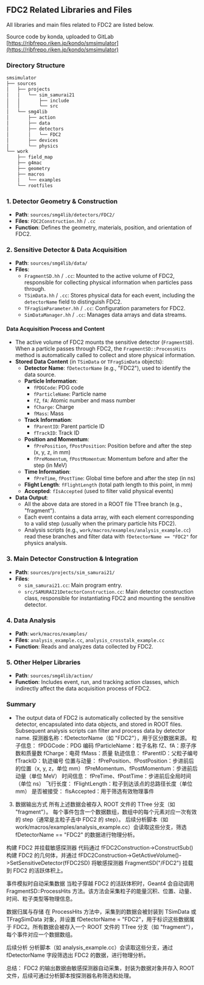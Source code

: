 ## FDC2 Related Libraries and Files

All libraries and main files related to FDC2 are listed below.

Source code by konda, uploaded to GitLab  
[https://ribfrepo.riken.jp/kondo/smsimulator](https://ribfrepo.riken.jp/kondo/smsimulator)

### Directory Structure

```bash
smsimulator
├── sources
│   ├── projects
│   │   └── sim_samurai21
│   │       ├── include
│   │       └── src
│   └── smg4lib
│       ├── action
│       ├── data
│       ├── detectors
│       │   └── FDC2
│       ├── devices
│       └── physics
└── work
    ├── field_map
    ├── g4mac
    ├── geometry
    ├── macros
    │   └── examples
    └── rootfiles
```

### 1. Detector Geometry & Construction

- **Path**: `sources/smg4lib/detectors/FDC2/`
- **Files**: `FDC2Construction.hh` / `.cc`
- **Function**: Defines the geometry, materials, position, and orientation of FDC2.

### 2. Sensitive Detector & Data Acquisition

- **Path**: `sources/smg4lib/data/`
- **Files**:
    - `FragmentSD.hh` / `.cc`: Mounted to the active volume of FDC2, responsible for collecting physical information when particles pass through.
    - `TSimData.hh` / `.cc`: Stores physical data for each event, including the `detectorName` field to distinguish FDC2.
    - `TFragSimParameter.hh` / `.cc`: Configuration parameters for FDC2.
    - `SimDataManager.hh` / `.cc`: Manages data arrays and data streams.

#### Data Acquisition Process and Content

- The active volume of FDC2 mounts the sensitive detector (`FragmentSD`). When a particle passes through FDC2, the `FragmentSD::ProcessHits` method is automatically called to collect and store physical information.
- **Stored Data Content** (in `TSimData` or `TFragSimData` objects):
    - **Detector Name**: `fDetectorName` (e.g., "FDC2"), used to identify the data source.
    - **Particle Information**:
        - `fPDGCode`: PDG code
        - `fParticleName`: Particle name
        - `fZ`, `fA`: Atomic number and mass number
        - `fCharge`: Charge
        - `fMass`: Mass
    - **Track Information**:
        - `fParentID`: Parent particle ID
        - `fTrackID`: Track ID
    - **Position and Momentum**:
        - `fPrePosition`, `fPostPosition`: Position before and after the step (x, y, z, in mm)
        - `fPreMomentum`, `fPostMomentum`: Momentum before and after the step (in MeV)
    - **Time Information**:
        - `fPreTime`, `fPostTime`: Global time before and after the step (in ns)
    - **Flight Length**: `fFlightLength` (total path length to this point, in mm)
    - **Accepted**: `fIsAccepted` (used to filter valid physical events)
- **Data Output**:
    - All the above data are stored in a ROOT file TTree branch (e.g., "fragment").
    - Each event contains a data array, with each element corresponding to a valid step (usually when the primary particle hits FDC2).
    - Analysis scripts (e.g., `work/macros/examples/analysis_example.cc`) read these branches and filter data with `fDetectorName == "FDC2"` for physics analysis.

### 3. Main Detector Construction & Integration

- **Path**: `sources/projects/sim_samurai21/`
- **Files**:
    - `sim_samurai21.cc`: Main program entry.
    - `src/SAMURAI21DetectorConstruction.cc`: Main detector construction class, responsible for instantiating FDC2 and mounting the sensitive detector.

### 4. Data Analysis

- **Path**: `work/macros/examples/`
- **Files**: `analysis_example.cc`, `analysis_crosstalk_example.cc`
- **Function**: Reads and analyzes data collected by FDC2.

### 5. Other Helper Libraries

- **Path**: `sources/smg4lib/action/`
- **Function**: Includes event, run, and tracking action classes, which indirectly affect the data acquisition process of FDC2.

### Summary

- The output data of FDC2 is automatically collected by the sensitive detector, encapsulated into data objects, and stored in ROOT files. Subsequent analysis scripts can filter and process data by detector name.
探测器名称：fDetectorName（如 "FDC2"），用于区分数据来源。
粒子信息：
fPDGCode：PDG 编码
fParticleName：粒子名称
fZ、fA：原子序数和质量数
fCharge：电荷
fMass：质量
轨迹信息：
fParentID：父粒子编号
fTrackID：轨迹编号
位置与动量：
fPrePosition、fPostPosition：步进前后的位置（x, y, z，单位 mm）
fPreMomentum、fPostMomentum：步进前后动量（单位 MeV）
时间信息：
fPreTime、fPostTime：步进前后全局时间（单位 ns）
飞行长度：
fFlightLength：粒子到达该点的总路径长度（单位 mm）
是否被接受：
fIsAccepted：用于筛选有效物理事件
3. 数据输出方式
所有上述数据会被存入 ROOT 文件的 TTree 分支（如 "fragment"）。
每个事件包含一个数据数组，数组中的每个元素对应一次有效的 step（通常是主粒子击中 FDC2 的 step）。
后续分析脚本（如 work/macros/examples/analysis_example.cc）会读取这些分支，筛选 fDetectorName == "FDC2" 的数据进行物理分析。


构建 FDC2 并挂载敏感探测器
代码通过 fFDC2Construction->ConstructSub() 构建 FDC2 的几何体，并通过 fFDC2Construction->GetActiveVolume()->SetSensitiveDetector(fFDC2SD) 将敏感探测器 FragmentSD("/FDC2") 挂载到 FDC2 的活跃体积上。

事件模拟时自动采集数据
当粒子穿越 FDC2 的活跃体积时，Geant4 会自动调用 FragmentSD::ProcessHits 方法。该方法会采集粒子的能量沉积、位置、动量、时间、粒子类型等物理信息。

数据归属与存储
在 ProcessHits 方法中，采集到的数据会被封装到 TSimData 或 TFragSimData 对象，并设置 fDetectorName = "FDC2"，用于标识这些数据属于 FDC2。所有数据会被存入一个 ROOT 文件的 TTree 分支（如 "fragment"），每个事件对应一个数据数组。

后续分析
分析脚本（如 analysis_example.cc）会读取这些分支，通过 fDetectorName 字段筛选出 FDC2 的数据，进行物理分析。

总结：
FDC2 的输出数据由敏感探测器自动采集，封装为数据对象并存入 ROOT 文件，后续可通过分析脚本按探测器名称筛选和处理。

